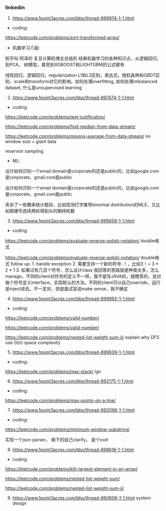 ### linkedin

1. https://www.1point3acres.com/bbs/thread-899974-1-1.html

- coding:

https://leetcode.com/problems/sort-transformed-array/

- 机器学习八股:

知乎叫 阿泽的 复旦计算机博主总结的 经典机器学习的各种知识点，从逻辑回归，到PCA， 树模型，甚至到XGBOOST和LIGHTGBM的公式都有

线性回归，逻辑回归，regularization L1和L2区别，表达式。随机森林和GBDT区别，scale和transform对它的影响。如何处理overfitting, 如何处理imbalanced dataset, 什么是unsupervised learning

2. https://www.1point3acres.com/bbs/thread-897474-1-1.html

- coding:

https://leetcode.com/problems/text-justification/

https://leetcode.com/problems/find-median-from-data-stream/

https://leetcode.com/problems/moving-average-from-data-stream/ no window size + giant data

reservoir sampling 


- ML:

设计如何识别一个email domain是corporate的还是public的，比如google.com是corporate，gmail.com是public

设计如何识别一个email domain是corporate的还是public的，比如google.com是corporate，gmail.com是public

夹杂了一些概率统计题目，比如现场打字推导binomial distribution的MLE，又比如掷硬币连续两轮得到头的期待轮数

3. https://www.1point3acres.com/bbs/thread-895659-1-1.html

- coding:

https://leetcode.com/problems/evaluate-reverse-polish-notation/ double格式

https://leetcode.com/problems/evaluate-reverse-polish-notation/ double格式
follow up: 1. handle exception 2. 需要支持一个新的符号-！，比如3！= 3 * 2 * 1 3. 如果过有几百个符号，怎么设计class
我回答的思路就是种类太多，怎么manage，不同的client对符号的定义不一样。我不是写JAVA的，就瞎答的，说对每个符号定义interface，实现默认的方法。不同的client可以自己override，运行是inject进去。不一定对，但是面试官说make sense，我不确定

4. https://www.1point3acres.com/bbs/thread-899992-1-1.html

- coding:

https://leetcode.com/problems/valid-number/

https://leetcode.com/problems/valid-number/

https://leetcode.com/problems/nested-list-weight-sum-ii/ explain why DFS use O(n) space complexity

5. https://www.1point3acres.com/bbs/thread-899639-1-1.html

- coding:

https://leetcode.com/problems/max-stack/ lgn

6. https://www.1point3acres.com/bbs/thread-892175-1-1.html

- coding:

https://leetcode.com/problems/max-points-on-a-line/

7. https://www.1point3acres.com/bbs/thread-892096-1-1.html

- coding:

https://leetcode.com/problems/minimum-window-substring/

实现一个json parser。 剩下的自己clarify。 是个ood

8. https://www.1point3acres.com/bbs/thread-898618-1-1.html

- coding:

https://leetcode.com/problems/kth-largest-element-in-an-array/

https://leetcode.com/problems/nested-list-weight-sum/ 

https://leetcode.com/problems/nested-list-weight-sum-ii/

9. https://www.1point3acres.com/bbs/thread-860606-1-1.html system design

